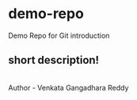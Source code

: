 # demo-repo

Demo Repo for Git introduction

## short description!

<br>
Author - Venkata Gangadhara Reddy

